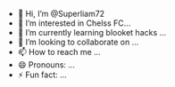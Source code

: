 - 👋 Hi, I’m @Superliam72
- 👀 I’m interested in Chelss FC...
- 🌱 I’m currently learning blooket hacks ...
- 💞️ I’m looking to collaborate on ...
- 📫 How to reach me ...
- 😄 Pronouns: ...
- ⚡ Fun fact: ...

<!---
Superliam72/Superliam72 is a ✨ special ✨ repository because its `README.md` (this file) appears on your GitHub profile.
You can click the Preview link to take a look at your changes.
--->

